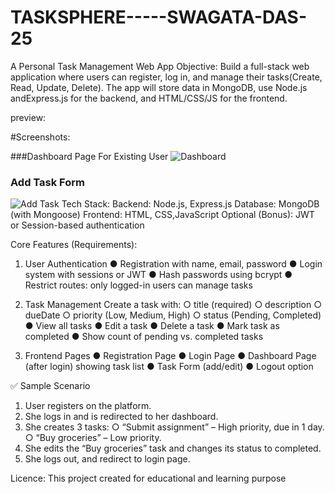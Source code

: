 # TASKSPHERE-----SWAGATA-DAS-25
A Personal Task Management  Web App
Objective:
Build a full-stack web application where users can register, log in, and manage their tasks(Create, Read, Update, Delete). The app will store data in MongoDB, use Node.js andExpress.js for the backend, and HTML/CSS/JS for the frontend.

preview:

#Screenshots:

###Dashboard Page For Existing User
![Dashboard](image/dashboard.png)

### Add Task Form
![Add Task](images/addtask.png)
Tech Stack:
Backend: Node.js, Express.js
Database: MongoDB (with Mongoose)
Frontend: HTML, CSS,JavaScript
Optional (Bonus): JWT or Session-based authentication

Core Features (Requirements):

1. User Authentication
● Registration with name, email, password
● Login system with sessions or JWT
● Hash passwords using bcrypt
● Restrict routes: only logged-in users can manage tasks

3. Task Management
Create a task with:
○ title (required)
○ description
○ dueDate
○ priority (Low, Medium, High)
○ status (Pending, Completed)
● View all tasks 
● Edit a task
● Delete a task
● Mark task as completed
● Show count of pending vs. completed tasks

4. Frontend Pages
● Registration Page
● Login Page
● Dashboard Page (after login) showing task list
● Task Form (add/edit)
● Logout option

✅ Sample Scenario
1. User registers on the platform.
2. She logs in and is redirected to her dashboard.
3. She creates 3 tasks:
○ “Submit assignment” – High priority, due in 1 day.
○ “Buy groceries” – Low priority.
4. She edits the “Buy groceries” task and changes its status to completed.
5. She logs out, and redirect to login page.

Licence: 
This project created for educational and learning purpose

